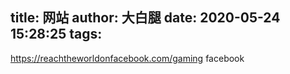 title: 网站
author: 大白腿
date: 2020-05-24 15:28:25
tags:
---
https://reachtheworldonfacebook.com/gaming    facebook